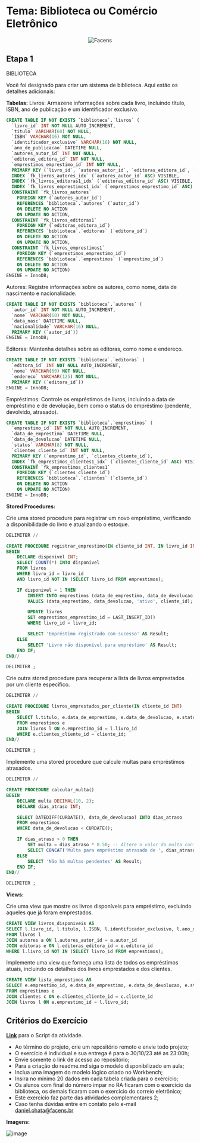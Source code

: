 # Tema: Biblioteca ou Comércio Eletrônico

<div align="center">
	
![Facens](https://mlogu6g7z5ex.i.optimole.com/cb:RF8R~518a6/w:500/h:159/q:90/ig:avif/https://facens.br/wp-content/uploads/2021/03/logo-f-b.png)

</div>

## Etapa 1

BIBLIOTECA

Você foi designado para criar um sistema de biblioteca. Aqui estão os detalhes adicionais:

**Tabelas:**
Livros: Armazene informações sobre cada livro, incluindo título, ISBN, ano de publicação e um identificador exclusivo.

```SQL
CREATE TABLE IF NOT EXISTS `biblioteca`.`livros` (
  `livro_id` INT NOT NULL AUTO_INCREMENT,
  `titulo` VARCHAR(60) NOT NULL,
  `ISBN` VARCHAR(16) NOT NULL,
  `identificador_exclusivo` VARCHAR(16) NOT NULL,
  `ano_de_publicacao` DATETIME NULL,
  `autores_autor_id` INT NOT NULL,
  `editoras_editora_id` INT NOT NULL,
  `emprestimos_emprestimo_id` INT NOT NULL,
  PRIMARY KEY (`livro_id`, `autores_autor_id`, `editoras_editora_id`, `emprestimos_emprestimo_id`),
  INDEX `fk_livros_autores_idx` (`autores_autor_id` ASC) VISIBLE,
  INDEX `fk_livros_editoras1_idx` (`editoras_editora_id` ASC) VISIBLE,
  INDEX `fk_livros_emprestimos1_idx` (`emprestimos_emprestimo_id` ASC) VISIBLE,
  CONSTRAINT `fk_livros_autores`
    FOREIGN KEY (`autores_autor_id`)
    REFERENCES `biblioteca`.`autores` (`autor_id`)
    ON DELETE NO ACTION
    ON UPDATE NO ACTION,
  CONSTRAINT `fk_livros_editoras1`
    FOREIGN KEY (`editoras_editora_id`)
    REFERENCES `biblioteca`.`editoras` (`editora_id`)
    ON DELETE NO ACTION
    ON UPDATE NO ACTION,
  CONSTRAINT `fk_livros_emprestimos1`
    FOREIGN KEY (`emprestimos_emprestimo_id`)
    REFERENCES `biblioteca`.`emprestimos` (`emprestimo_id`)
    ON DELETE NO ACTION
    ON UPDATE NO ACTION)
ENGINE = InnoDB;

```

Autores: Registre informações sobre os autores, como nome, data de nascimento e nacionalidade.

```SQL
CREATE TABLE IF NOT EXISTS `biblioteca`.`autores` (
  `autor_id` INT NOT NULL AUTO_INCREMENT,
  `nome` VARCHAR(60) NOT NULL,
  `data_nasc` DATETIME NULL,
  `nacionalidade` VARCHAR(16) NULL,
  PRIMARY KEY (`autor_id`))
ENGINE = InnoDB;
```

Editoras: Mantenha detalhes sobre as editoras, como nome e endereço.

```SQL
CREATE TABLE IF NOT EXISTS `biblioteca`.`editoras` (
  `editora_id` INT NOT NULL AUTO_INCREMENT,
  `nome` VARCHAR(60) NOT NULL,
  `endereco` VARCHAR(125) NOT NULL,
  PRIMARY KEY (`editora_id`))
ENGINE = InnoDB;
```

Empréstimos: Controle os empréstimos de livros, incluindo a data de empréstimo e de devolução, bem como o status do empréstimo (pendente, devolvido, atrasado).

```SQL
CREATE TABLE IF NOT EXISTS `biblioteca`.`emprestimos` (
  `emprestimo_id` INT NOT NULL AUTO_INCREMENT,
  `data_de_emprestimo` DATETIME NULL,
  `data_de_devolucao` DATETIME NULL,
  `status` VARCHAR(8) NOT NULL,
  `clientes_cliente_id` INT NOT NULL,
  PRIMARY KEY (`emprestimo_id`, `clientes_cliente_id`),
  INDEX `fk_emprestimos_clientes1_idx` (`clientes_cliente_id` ASC) VISIBLE,
  CONSTRAINT `fk_emprestimos_clientes1`
    FOREIGN KEY (`clientes_cliente_id`)
    REFERENCES `biblioteca`.`clientes` (`cliente_id`)
    ON DELETE NO ACTION
    ON UPDATE NO ACTION)
ENGINE = InnoDB;
```

**Stored Procedures:**

Crie uma stored procedure para registrar um novo empréstimo, verificando a disponibilidade do livro e atualizando o estoque.

```SQL
DELIMITER //

CREATE PROCEDURE registrar_emprestimo(IN cliente_id INT, IN livro_id INT, IN data_emprestimo DATE, IN data_devolucao DATE)
BEGIN
    DECLARE disponivel INT;
    SELECT COUNT(*) INTO disponivel
    FROM livros
    WHERE livro_id = livro_id
    AND livro_id NOT IN (SELECT livro_id FROM emprestimos);

    IF disponivel = 1 THEN
        INSERT INTO emprestimos (data_de_emprestimo, data_de_devolucao, status, clientes_cliente_id)
        VALUES (data_emprestimo, data_devolucao, 'ativo', cliente_id);

        UPDATE livros
        SET emprestimos_emprestimo_id = LAST_INSERT_ID()
        WHERE livro_id = livro_id;

        SELECT 'Empréstimo registrado com sucesso' AS Result;
    ELSE
        SELECT 'Livro não disponível para empréstimo' AS Result;
    END IF;
END//

DELIMITER ;
```

Crie outra stored procedure para recuperar a lista de livros emprestados por um cliente específico.

```SQL
DELIMITER //

CREATE PROCEDURE livros_emprestados_por_cliente(IN cliente_id INT)
BEGIN
    SELECT l.titulo, e.data_de_emprestimo, e.data_de_devolucao, e.status
    FROM emprestimos e
    JOIN livros l ON e.emprestimo_id = l.livro_id
    WHERE e.clientes_cliente_id = cliente_id;
END//

DELIMITER ;
```

Implemente uma stored procedure que calcule multas para empréstimos atrasados.

```SQL
DELIMITER //

CREATE PROCEDURE calcular_multa()
BEGIN
    DECLARE multa DECIMAL(10, 2);
    DECLARE dias_atraso INT;

    SELECT DATEDIFF(CURDATE(), data_de_devolucao) INTO dias_atraso
    FROM emprestimos
    WHERE data_de_devolucao < CURDATE();

    IF dias_atraso > 0 THEN
        SET multa = dias_atraso * 0.50; -- Altere o valor da multa conforme necessário
        SELECT CONCAT('Multa para empréstimo atrasado de ', dias_atraso, ' dias é de R$', multa) AS Result;
    ELSE
        SELECT 'Não há multas pendentes' AS Result;
    END IF;
END//

DELIMITER ;
```

**Views:**

Crie uma view que mostre os livros disponíveis para empréstimo, excluindo aqueles que já foram emprestados.

```SQL
CREATE VIEW livros_disponiveis AS
SELECT l.livro_id, l.titulo, l.ISBN, l.identificador_exclusivo, l.ano_de_publicacao, a.nome as nome_autor, e.nome as nome_editora
FROM livros l
JOIN autores a ON l.autores_autor_id = a.autor_id
JOIN editoras e ON l.editoras_editora_id = e.editora_id
WHERE l.livro_id NOT IN (SELECT livro_id FROM emprestimos);
```

Implemente uma view que forneça uma lista de todos os empréstimos atuais, incluindo os detalhes dos livros emprestados e dos clientes.

```SQL
CREATE VIEW lista_emprestimos AS
SELECT e.emprestimo_id, e.data_de_emprestimo, e.data_de_devolucao, e.status, c.nome as nome_cliente, l.titulo as titulo_livro
FROM emprestimos e
JOIN clientes c ON e.clientes_cliente_id = c.cliente_id
JOIN livros l ON e.emprestimo_id = l.livro_id;
```

## Critérios do Exercício

[**Link**](https://github.com/WilliamVSan/Facens/blob/main/Banco%20de%20Dados/AC2/Tema%20Biblioteca%20ou%20Com%C3%A9rcio%20Eletronico/script_biblioteca.sql) para o Script da atividade.

- Ao término do projeto, crie um repositório remoto e envie todo projeto;
- O exercício é individual e sua entrega é para o 30/10/23 até as 23:00h;
- Envie somente o link de acesso ao repositório;
- Para a criação do readme.md siga o modelo disponibilizado em aula;
- Inclua uma imagem do modelo lógico criado no Workbench;
- Insira no mínimo 20 dados em cada tabela criada para o exercício;
- Os alunos com final do número impar no RA ficaram com o exercício da biblioteca, os demais ficaram com o exercício do correio eletrônico;
- Este exercício faz parte das atividades complementares 2;
- Caso tenha dúvidas entre em contato pelo e-mail daniel.ohata@facens.br

**Imagens:**

![image](https://github.com/WilliamVSan/Facens/assets/86013044/8cc41895-7122-4dd3-80a2-e113505bf02f)
